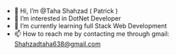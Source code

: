 - 👋 Hi, I’m @Taha Shahzad ( Patrick )
- 👀 I’m interested in DotNet Developer
- 🌱 I’m currently learning full Stack Web Development
- 📫 How to reach me by contacting me through gmail: Shahzadtaha638@gmail.com
